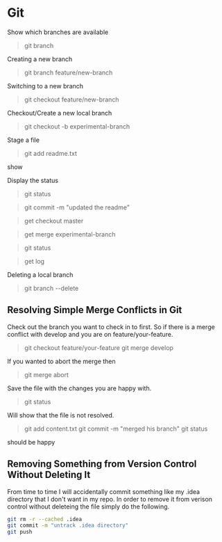 # Git

Show which branches are available


> git branch

Creating a new branch
> git branch feature/new-branch

Switching to a new branch
> git checkout feature/new-branch


Checkout/Create a new local branch
> git checkout -b experimental-branch


Stage a file
> git add readme.txt


show

Display the status
> git status


> git commit -m "updated the readme"



> get checkout master


> get merge experimental-branch

> git status

> get log


Deleting a local branch
> git branch --delete <branchname>


## Resolving Simple Merge Conflicts in Git

Check out the branch you want to check in to first.  So if there is a merge conflict with develop and you are on feature/your-feature.

> git checkout feature/your-feature
> git merge develop


If you wanted to abort the merge then

> git merge abort

Save the file with the changes you are happy with.

> git status

Will show that the file is not resolved.

> git add content.txt
> git commit -m "merged his branch"
> git status

should be happy

## Removing Something from Version Control Without Deleting It

From time to time I will accidentally commit something like my .idea directory that I don't want in my repo.  In order to remove it from verison control without deleteing the file simply do the following.

```bash
git rm -r --cached .idea
git commit -m "untrack .idea directory"
git push
```

